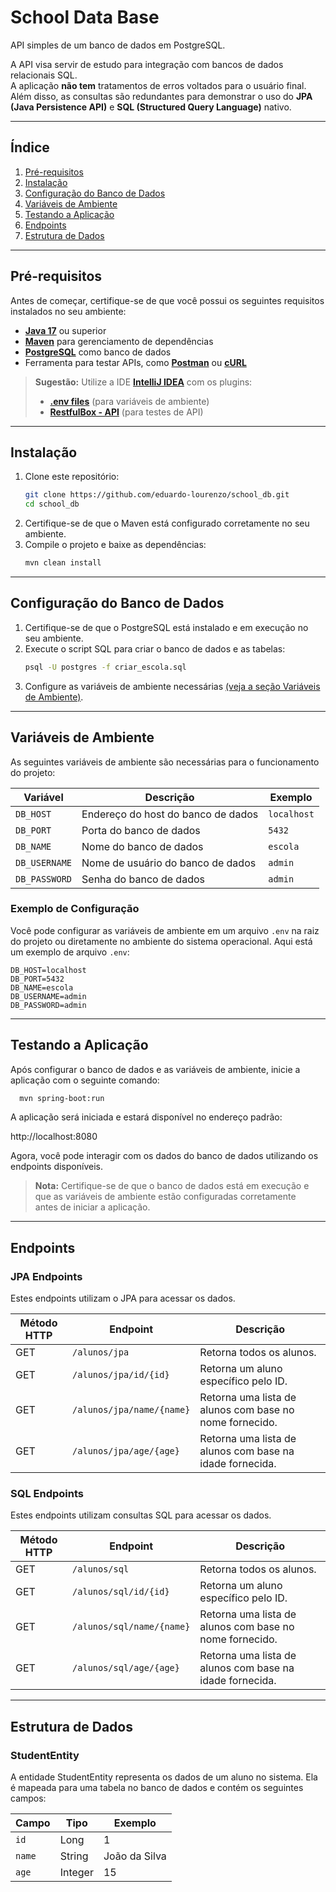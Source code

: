# School Data Base

API simples de um banco de dados em PostgreSQL.

A API visa servir de estudo para integração com bancos de dados relacionais SQL.  
A aplicação **não tem** tratamentos de erros voltados para o usuário final.  
Além disso, as consultas são redundantes para demonstrar o uso do **JPA (Java Persistence API)** e **SQL (Structured Query Language)** nativo.

---

## **Índice**

1. [Pré-requisitos](#pré-requisitos)
2. [Instalação](#instalação)
3. [Configuração do Banco de Dados](#configuração-do-banco-de-dados)
4. [Variáveis de Ambiente](#variáveis-de-ambiente)
5. [Testando a Aplicação](#testando-a-aplicação)
6. [Endpoints](#endpoints)
7. [Estrutura de Dados](#estrutura-de-dados)

---

## Pré-requisitos

Antes de começar, certifique-se de que você possui os seguintes requisitos instalados no seu ambiente:

- [**Java 17**](https://www.oracle.com/java/technologies/javase/jdk17-archive-downloads.html) ou superior
- [**Maven**](https://maven.apache.org/download.cgi) para gerenciamento de dependências
- [**PostgreSQL**](https://www.postgresql.org/download/) como banco de dados
- Ferramenta para testar APIs, como [**Postman**](https://www.postman.com/downloads/) ou [**cURL**](https://curl.se/download.html)

> **Sugestão:** Utilize a IDE [**IntelliJ IDEA**](https://www.jetbrains.com/idea/download/) com os plugins:
> - [**.env files**](https://plugins.jetbrains.com/plugin/9525--env-files) (para variáveis de ambiente)
> - [**RestfulBox - API**](https://plugins.jetbrains.com/plugin/14723-restfulbox--api) (para testes de API)

---

## Instalação

1. Clone este repositório:
   ```bash
   git clone https://github.com/eduardo-lourenzo/school_db.git
   cd school_db
2. Certifique-se de que o Maven está configurado corretamente no seu ambiente.
3. Compile o projeto e baixe as dependências:
    ```bash
   mvn clean install

---

## Configuração do Banco de Dados

1. Certifique-se de que o PostgreSQL está instalado e em execução no seu ambiente.
2. Execute o script SQL para criar o banco de dados e as tabelas:
   ```bash
   psql -U postgres -f criar_escola.sql
3. Configure as variáveis de ambiente necessárias [(veja a seção Variáveis de Ambiente)](#variáveis-de-ambiente).

---

## Variáveis de Ambiente

As seguintes variáveis de ambiente são necessárias para o funcionamento do projeto:

| Variável      | Descrição                          | Exemplo     |
|---------------|------------------------------------|-------------|
| `DB_HOST`     | Endereço do host do banco de dados | `localhost` |
| `DB_PORT`     | Porta do banco de dados            | `5432`      |
| `DB_NAME`     | Nome do banco de dados             | `escola`    |
| `DB_USERNAME` | Nome de usuário do banco de dados  | `admin`     |
| `DB_PASSWORD` | Senha do banco de dados            | `admin`     |

### Exemplo de Configuração

Você pode configurar as variáveis de ambiente em um arquivo `.env` na raiz do projeto ou diretamente no ambiente do
sistema operacional. Aqui está um exemplo de arquivo `.env`:

```env
DB_HOST=localhost
DB_PORT=5432
DB_NAME=escola
DB_USERNAME=admin
DB_PASSWORD=admin
```

---

## Testando a Aplicação

Após configurar o banco de dados e as variáveis de ambiente, inicie a aplicação com o seguinte comando:

```bash
  mvn spring-boot:run
```
A aplicação será iniciada e estará disponível no endereço padrão:

http://localhost:8080

Agora, você pode interagir com os dados do banco de dados utilizando os endpoints disponíveis.

   > **Nota:** Certifique-se de que o banco de dados está em execução e  
   > que as variáveis de ambiente estão configuradas corretamente  
   > antes de iniciar a aplicação.  

---

## Endpoints

### **JPA Endpoints**

Estes endpoints utilizam o JPA para acessar os dados.

| Método HTTP | Endpoint                  | Descrição                                                |
|-------------|---------------------------|----------------------------------------------------------|
| GET         | `/alunos/jpa`             | Retorna todos os alunos.                                 |
| GET         | `/alunos/jpa/id/{id}`     | Retorna um aluno específico pelo ID.                     |
| GET         | `/alunos/jpa/name/{name}` | Retorna uma lista de alunos com base no nome fornecido.  |
| GET         | `/alunos/jpa/age/{age}`   | Retorna uma lista de alunos com base na idade fornecida. |

### **SQL Endpoints**

Estes endpoints utilizam consultas SQL para acessar os dados.

| Método HTTP | Endpoint                  | Descrição                                                |
|-------------|---------------------------|----------------------------------------------------------|
| GET         | `/alunos/sql`             | Retorna todos os alunos.                                 |
| GET         | `/alunos/sql/id/{id}`     | Retorna um aluno específico pelo ID.                     |
| GET         | `/alunos/sql/name/{name}` | Retorna uma lista de alunos com base no nome fornecido.  |
| GET         | `/alunos/sql/age/{age}`   | Retorna uma lista de alunos com base na idade fornecida. |

---

## Estrutura de Dados

### **StudentEntity**

A entidade StudentEntity representa os dados de um aluno no sistema. Ela é mapeada para uma tabela no banco de dados e contém os seguintes campos:

| Campo  | Tipo    | Exemplo       |
|--------|---------|---------------|
| `id`   | Long    | 1             |
| `name` | String  | João da Silva |
| `age`  | Integer | 15            |